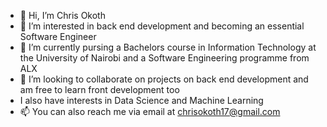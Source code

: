 - 👋 Hi, I’m Chris Okoth
- 👀 I’m interested in back end development and becoming an essential Software Engineer
- 🌱 I’m currently pursing a Bachelors course in Information Technology at the University of Nairobi and a Software Engineering programme from ALX
- 💞️ I’m looking to collaborate on projects on back end development and am free to learn front development too
- I also have interests in Data Science and Machine Learning
- 📫 You can also reach me via email at chrisokoth17@gmail.com

<!---
chrisokoth/chrisokoth is a ✨ special ✨ repository because its `README.md` (this file) appears on your GitHub profile.
You can click the Preview link to take a look at your changes.
--->
